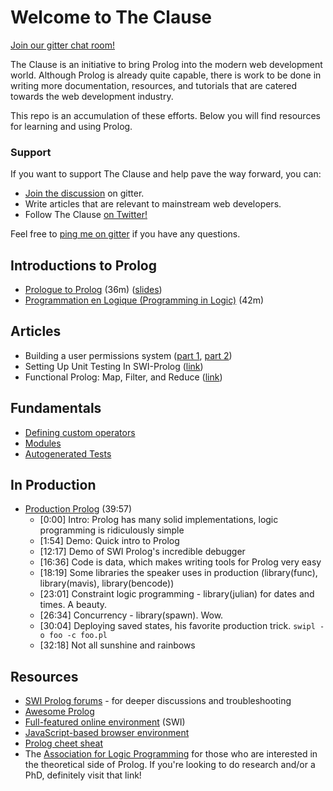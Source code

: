 # Welcome to The Clause

[Join our gitter chat room!](https://gitter.im/TheClause/community)

The Clause is an initiative to bring Prolog into the modern web development world. Although Prolog is already quite capable, there is work to be done in writing more documentation, resources, and tutorials that are catered towards the web development industry.

This repo is an accumulation of these efforts. Below you will find resources for learning and using Prolog.

### Support

If you want to support The Clause and help pave the way forward, you can:

- [Join the discussion](https://gitter.im/TheClause/community) on gitter.
- Write articles that are relevant to mainstream web developers.
- Follow The Clause [on Twitter!](https://twitter.com/ThePrologClause)

Feel free to [ping me on gitter](https://gitter.im/fogfish) if you have any questions.

<!-- ## Table of Contents -->

<!-- - [Articles](#Articles) -->
<!-- - [Fundamentals](#Fundamentals) -->
<!-- - [Resources](#Resources) -->

## Introductions to Prolog

- [Prologue to Prolog](https://twitter.com/ThePrologClause/status/1500642533940023302) (36m) ([slides](assets/prologue-to-prolog.pdf))
- [Programmation en Logique (Programming in Logic)](https://www.youtube.com/watch?v=VjJQQTfxuP0) (42m)

## Articles

- Building a user permissions system ([part 1](https://dev.to/gilbert/write-a-user-permissions-system-in-5-lines-of-prolog-mof), [part 2](https://dev.to/theclause/write-a-role-permissions-system-in-14-lines-of-prolog-part-2-371n))
- Setting Up Unit Testing In SWI-Prolog ([link](http://www.paulbrownmagic.com/blog/swi_prolog_unit_testing_env.html))
- Functional Prolog: Map, Filter, and Reduce ([link](https://pbrown.me/blog/functional-prolog-map-filter-and-reduce/))

## Fundamentals

- [Defining custom operators](http://www.amzi.com/AdventureInProlog/a12oper.php)
- [Modules](https://www.swi-prolog.org/pldoc/man?section=modules)
- [Autogenerated Tests](https://www.swi-prolog.org/pldoc/man?section=wizard)

## In Production

- [Production Prolog](https://youtu.be/G_eYTctGZw8) (39:57)
  - [0:00] Intro: Prolog has many solid implementations, logic programming is ridiculously simple
  - [1:54] Demo: Quick intro to Prolog
  - [12:17] Demo of SWI Prolog's incredible debugger
  - [16:36] Code is data, which makes writing tools for Prolog very easy
  - [18:19] Some libraries the speaker uses in production (library(func), library(mavis), library(bencode))
  - [23:01] Constraint logic programming - library(julian) for dates and times. A beauty.
  - [26:34] Concurrency - library(spawn). Wow.
  - [30:04] Deploying saved states, his favorite production trick. `swipl -o foo -c foo.pl`
  - [32:18] Not all sunshine and rainbows

## Resources

- [SWI Prolog forums](https://swi-prolog.discourse.group) - for deeper discussions and troubleshooting
- [Awesome Prolog](https://github.com/klaussinani/awesome-prolog#resources)
- [Full-featured online environment](https://swish.swi-prolog.org) (SWI)
- [JavaScript-based browser environment](http://tau-prolog.org/sandbox/)
- [Prolog cheet sheat](https://github.com/alhassy/PrologCheatSheet)
- The [Association for Logic Programming](http://logicprogramming.org) for those who are interested in the theoretical side of Prolog. If you're looking to do research and/or a PhD, definitely visit that link!
